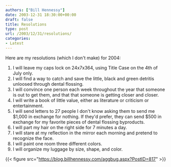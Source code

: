 ```yaml
---
authors: ["Bill Hennessy"]
date: 2003-12-31 18:30:00+00:00
draft: false
title: Resolutions
type: post
url: /2003/12/31/resolutions/
categories:
- Latest
---
```


Here are my resolutions (which I don't make) for 2004:   
  
1. I will leave my caps lock on 24x7x364, using Title Case on the 4th of July only.  
2. I will find a way to catch and save the little, black and green detritis unloosed through dental flossing.   
3. I will convince one person each week throughout the year that someone is out to get them, and that that someone is getting closer and closer.  
4. I will write a book of little value, either as literature or criticism or entertainment.  
5. I will send letters to 27 people I don't know asking them to send me $1,000 in exchange for nothing. If they'd prefer, they can send $500 in exchange for my favorite pieces of dental flossing byproducts.  
6. I will part my hair on the right side for 7 minutes a day.  
7. I will stare at my reflection in the mirror each morning and pretend to recognize the face.  
8. I will paint one room three different colors.   
9. I will organize my luggage by size, shape, and color.  


{{< figure src="https://blog.billhennessy.com/aggbug.aspx?PostID=817" >}}

